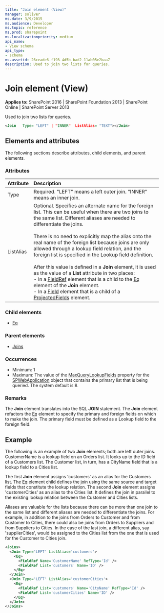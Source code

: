 ```yaml
---
title: "Join element (View)"
manager: soliver
ms.date: 3/9/2015
ms.audience: Developer
ms.topic: reference
ms.prod: sharepoint
ms.localizationpriority: medium
api_name:
- View schema
api_type:
- schema
ms.assetid: 26ceade6-f193-4d5b-bad2-11ab05e2baa7
description: Used to join two lists for queries.
---
```


# Join element (View)

**Applies to:** SharePoint 2016 | SharePoint Foundation 2013 | SharePoint Online | SharePoint Server 2013
  
Used to join two lists for queries.
  
```XML
<Join   Type= "LEFT" | "INNER"  ListAlias= "TEXT"></Join>
```

## Elements and attributes

The following sections describe attributes, child elements, and parent elements.

### Attributes

|**Attribute**|**Description**|
|:-----|:-----|
|Type  <br/> |Required. "LEFT" means a left outer join. "INNER" means an inner join.  <br/> |
|ListAlias  <br/> | Optional. Specifies an alternate name for the foreign list. This can be useful when there are two joins to the same list. Different aliases are needed to differentiate the joins.<br/><br/>  There is no need to explicitly map the alias onto the real name of the foreign list because joins are only allowed through a lookup field relation, and the foreign list is specified in the Lookup field definition.<br/><br/>After this value is defined in a **Join** element, it is used as the value of a **List** attribute in two places:<br/>- In a [FieldRef](fieldref-element-query.md) element that is a child to the [Eq](eq-element-query.md) element of the **Join** element.  <br/>- In a [Field](field-element-list.md) element that is a child of a [ProjectedFields](projectedfields-element-view.md) element.  <br/> |
   
### Child elements

- [Eq](eq-element-query.md)
   
### Parent elements

- [Joins](joins-element-view.md)
   
### Occurrences

- Minimum: 1  
- Maximum: The value of the [MaxQueryLookupFields](https://msdn.microsoft.com/library/Microsoft.SharePoint.Administration.SPWebApplication.MaxQueryLookupFields.aspx) property for the [SPWebApplication](https://msdn.microsoft.com/library/Microsoft.SharePoint.Administration.SPWebApplication.aspx) object that contains the primary list that is being queried. The system default is 8.  
   
### Remarks

The **Join** element translates into the SQL **JOIN** statement. The **Join** element refactors the [Eq](eq-element-query.md) element to specify the primary and foreign fields on which to make the join. The primary field must be defined as a Lookup field to the foreign field. 
  
## Example

The following is an example of two **Join** elements; both are left outer joins. CustomerName is a lookup field on an Orders list. It looks up to the ID field of a Customers list. The Customer list, in turn, has a CityName field that is a lookup field to a Cities list. 

The first **Join** element assigns 'customers' as an alias for the Customers list. The [Eq](eq-element-query.md) element child defines the join using the same source and target fields that constitute the lookup relation. The second **Join** element assigns 'customerCities' as an alias to the Cities list. It defines the join in parallel to the existing lookup relation between the Customer and Cities lists. 
  
Aliases are valuable for the lists because there can be more than one join to the same list and different aliases are needed to differentiate the joins. For example, in addition to the joins from Orders to Customer and from Customer to Cities, there could also be joins from Orders to Suppliers and from Suppliers to Cities. In the case of the last join, a different alias, say 'supplierCities', would be assigned to the Cities list from the one that is used for the Customer to Cities join.
  
```XML
<Joins>
  <Join Type='LEFT' ListAlias='customers'>
    <Eq>
      <FieldRef Name='CustomerName' RefType='Id' />
      <FieldRef List='customers' Name='ID' />
    </Eq>
  </Join>
  <Join Type='LEFT' ListAlias='customerCities'>
    <Eq>
      <FieldRef List='customers' Name='CityName' RefType='Id' />
      <FieldRef List='customerCities' Name='ID' />
    </Eq>
  </Join>
</Joins>

```

<br/>
